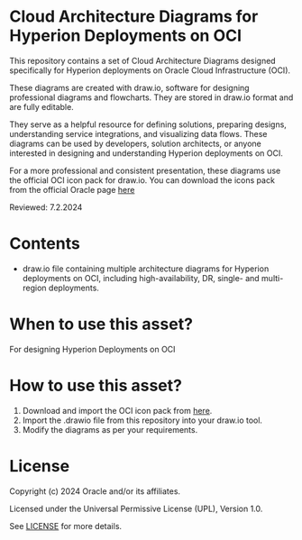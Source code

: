 # Cloud Architecture Diagrams for Hyperion Deployments on OCI

This repository contains a set of Cloud Architecture Diagrams designed specifically for Hyperion deployments on Oracle Cloud Infrastructure (OCI).

These diagrams are created with draw.io, software for designing professional diagrams and flowcharts. They are stored in draw.io format and are fully editable.

They serve as a helpful resource for defining solutions, preparing designs, understanding service integrations, and visualizing data flows. These diagrams can be used by developers, solution architects, or anyone interested in designing and understanding Hyperion deployments on OCI.

For a more professional and consistent presentation, these diagrams use the official OCI icon pack for draw.io. You can download the icons pack from the official Oracle page [here](https://docs.oracle.com/en-us/iaas/Content/General/Reference/graphicsfordiagrams.htm)

Reviewed: 7.2.2024

# Contents

-  draw.io file containing multiple architecture diagrams for Hyperion deployments on OCI, including high-availability, DR, single- and multi-region deployments.

# When to use this asset?

For designing Hyperion Deployments on OCI

# How to use this asset?

1. Download and import the OCI icon pack from [here](https://docs.oracle.com/en-us/iaas/Content/General/Reference/graphicsfordiagrams.htm).
2. Import the .drawio file from this repository into your draw.io tool.
3. Modify the diagrams as per your requirements.

# License

Copyright (c) 2024 Oracle and/or its affiliates.

Licensed under the Universal Permissive License (UPL), Version 1.0.

See [LICENSE](https://github.com/oracle-devrel/technology-engineering/blob/main/LICENSE) for more details.
